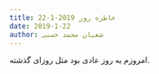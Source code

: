 ```yaml
---
title: خاطره روز 2019-1-22
date: 2019-1-22
author: شعبان محمد حسنی
---
```


امروزم یه روز عادی بود مثل روزای گذشته.